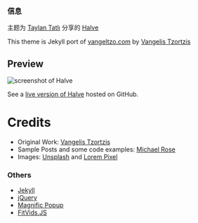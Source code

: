 ### 信息

主题为 [Taylan Tatlı](https://github.com/TaylanTatli) 分享的 [Halve](https://taylantatli.github.io/Halve/)

This theme is Jekyll port of [vangeltzo.com](http://vangeltzo.com/) by [Vangelis Tzortzis](https://github.com/srekoble)

## Preview   
![screenshot of Halve](/images/halve-home-image.png)

See a [live version of Halve](http://taylantatli.github.io/Halve) hosted on GitHub.

# Credits
- Original Work: [Vangelis Tzortzis](https://github.com/srekoble)  
- Sample Posts and some code examples: [Michael Rose](https://github.com/mmistakes/)
- Images: [Unsplash](https://unsplash.com/) and [Lorem Pixel](http://lorempixel.com)

### Others
- [Jekyll](http://jekyllrb.com/)
- [jQuery](http://jquery.com/)
- [Magnific Popup](http://dimsemenov.com/plugins/magnific-popup/)
- [FitVids.JS](http://fitvidsjs.com/)
